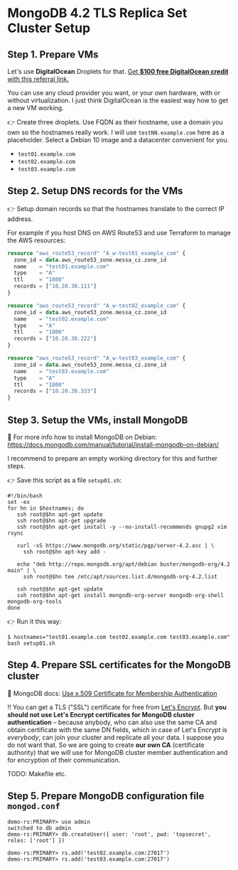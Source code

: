 MongoDB 4.2 TLS Replica Set Cluster Setup
=========================================


Step 1. Prepare VMs
-------------------

Let's use **DigitalOcean** Droplets for that.
[Get **$100 free DigitalOcean credit** with this referral link.](https://m.do.co/c/389daec654bc)

You can use any cloud provider you want, or your own hardware, with or without virtualization.
I just think DigitalOcean is the easiest way how to get a new VM working.

👉 Create three droplets. Use FQDN as their hostname, use a domain you own so the hostnames really work.
I will use `testNN.example.com` here as a placeholder. Select a Debian 10 image and a datacenter convenient for you.

- `test01.example.com`
- `test02.example.com`
- `test03.example.com`


Step 2. Setup DNS records for the VMs
-------------------------------------

👉 Setup domain records so that the hostnames translate to the correct IP address.

For example if you host DNS on AWS Route53 and use Terraform to manage the AWS resources:

```terraform
resource "aws_route53_record" "A_w-test01_example_com" {
  zone_id = data.aws_route53_zone.messa_cz.zone_id
  name    = "test01.example.com"
  type    = "A"
  ttl     = "1800"
  records = ["10.20.30.111"]
}

resource "aws_route53_record" "A_w-test02_example_com" {
  zone_id = data.aws_route53_zone.messa_cz.zone_id
  name    = "test02.example.com"
  type    = "A"
  ttl     = "1800"
  records = ["10.20.30.222"]
}

resource "aws_route53_record" "A_w-test03_example_com" {
  zone_id = data.aws_route53_zone.messa_cz.zone_id
  name    = "test03.example.com"
  type    = "A"
  ttl     = "1800"
  records = ["10.20.30.333"]
}
```


Step 3. Setup the VMs, install MongoDB
--------------------------------------

🔎 For more info how to install MongoDB on Debian: https://docs.mongodb.com/manual/tutorial/install-mongodb-on-debian/

I recommend to prepare an empty working directory for this and further steps.

👉 Save this script as a file `setup01.sh`:

```shell
#!/bin/bash
set -ex
for hn in $hostnames; do
   ssh root@$hn apt-get update
   ssh root@$hn apt-get upgrade
   ssh root@$hn apt-get install -y --no-install-recommends gnupg2 vim rsync

   curl -sS https://www.mongodb.org/static/pgp/server-4.2.asc | \
     ssh root@$hn apt-key add -

   echo "deb http://repo.mongodb.org/apt/debian buster/mongodb-org/4.2 main" | \
     ssh root@$hn tee /etc/apt/sources.list.d/mongodb-org-4.2.list

   ssh root@$hn apt-get update
   ssh root@$hn apt-get install mongodb-org-server mongodb-org-shell mongodb-org-tools
done
```

👉 Run it this way:

```shell
$ hostnames="test01.example.com test02.example.com test03.example.com" bash setup01.sh
```


Step 4. Prepare SSL certificates for the MongoDB cluster
--------------------------------------------------------

🔎 MongoDB docs: [Use x.509 Certificate for Membership Authentication](https://docs.mongodb.com/manual/tutorial/configure-x509-member-authentication/)

‼️ You can get a TLS ("SSL") certificate for free from [Let's Encrypt](https://letsencrypt.org/).
But **you should not use Let's Encrypt certificates for MongoDB cluster authentication** – because anybody, who can also use the same CA and obtain certificate with the same DN fields, which in case of Let's Encrypt is *everybody*, can join your cluster and replicate all your data.
I suppose you do not want that.
So we are going to create **our own CA** (certificate authority) that we will use for MongoDB cluster member authentication and for encryption of their communication.

TODO: Makefile etc.


Step 5. Prepare MongoDB configuration file `mongod.conf`
--------------------------------------------------------




```
demo-rs:PRIMARY> use admin
switched to db admin
demo-rs:PRIMARY> db.createUser({ user: 'root', pwd: 'topsecret', roles: ['root'] })
```


```
demo-rs:PRIMARY> rs.add('test02.example.com:27017')
demo-rs:PRIMARY> rs.add('test03.example.com:27017')
```

